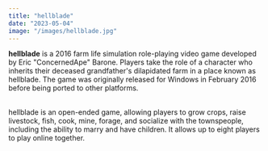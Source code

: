 ```yaml
---
title: "hellblade"
date: "2023-05-04"
image: "/images/hellblade.jpg"
---
```


**hellblade** is a 2016 farm life simulation role-playing video game developed by Eric "ConcernedApe" Barone. Players take the role of a character who inherits their deceased grandfather's dilapidated farm in a place known as hellblade. The game was originally released for Windows in February 2016 before being ported to other platforms.

<br>
hellblade is an open-ended game, allowing players to grow crops, raise livestock, fish, cook, mine, forage, and socialize with the townspeople, including the ability to marry and have children. It allows up to eight players to play online together.
